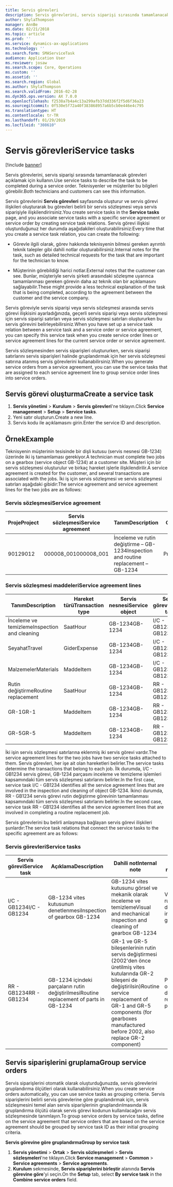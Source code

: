 ```yaml
---
title: Servis görevleri
description: Servis görevlerini, servis siparişi sırasında tamamlanacak görevleri açıklamak için kullanın. Teknisyenler ve müşteriler bu bilgileri görebilir.
author: ShylaThompson
manager: AnnBe
ms.date: 02/21/2018
ms.topic: article
ms.prod: ''
ms.service: dynamics-ax-applications
ms.technology: ''
ms.search.form: SMAServiceTask
audience: Application User
ms.reviewer: josaw
ms.search.scope: Core, Operations
ms.custom: ''
ms.assetid: ''
ms.search.region: Global
ms.author: ShylaThompson
ms.search.validFrom: 2016-02-28
ms.dyn365.ops.version: AX 7.0.0
ms.openlocfilehash: f2538a7b4a4c13a299afb37dd336f2f5d6f36a23
ms.sourcegitcommit: 0f530e5f72a40f383868957a6b5cb0e446e4c795
ms.translationtype: HT
ms.contentlocale: tr-TR
ms.lasthandoff: 01/29/2019
ms.locfileid: "308610"
---
```

# <a name="service-tasks"></a><span data-ttu-id="86d56-104">Servis görevleri</span><span class="sxs-lookup"><span data-stu-id="86d56-104">Service tasks</span></span>  

[!include [banner](../includes/banner.md)]

<span data-ttu-id="86d56-105">Servis görevlerini, servis siparişi sırasında tamamlanacak görevleri açıklamak için kullanın.</span><span class="sxs-lookup"><span data-stu-id="86d56-105">Use service tasks to describe the task to be completed during a service order.</span></span>
<span data-ttu-id="86d56-106">Teknisyenler ve müşteriler bu bilgileri görebilir.</span><span class="sxs-lookup"><span data-stu-id="86d56-106">Both technicians and customers can see this information.</span></span>

<span data-ttu-id="86d56-107">Servis görevlerini **Servis görevleri** sayfasında oluşturur ve servis görevi ilişkileri oluşturarak bu görevleri belirli bir servis sözleşmesi veya servis siparişiyle ilişkilendirirsiniz.</span><span class="sxs-lookup"><span data-stu-id="86d56-107">You create service tasks in the **Service tasks** page, and you associate service tasks with a specific service agreement or service order by creating service task relations.</span></span> <span data-ttu-id="86d56-108">Servis görevi ilişkisi oluşturduğunuz her durumda aşağıdakileri oluşturabilirsiniz:</span><span class="sxs-lookup"><span data-stu-id="86d56-108">Every time that you create a service task relation, you can create the following:</span></span>

-  <span data-ttu-id="86d56-109">Görevle ilgili olarak, görev hakkında teknisyenin bilmesi gereken ayrıntılı teknik talepler gibi dahili notlar oluşturabilirsiniz.</span><span class="sxs-lookup"><span data-stu-id="86d56-109">Internal notes for the task, such as detailed technical requests for the task that are important for the technician to know.</span></span>

-  <span data-ttu-id="86d56-110">Müşterinin görebildiği harici notlar.</span><span class="sxs-lookup"><span data-stu-id="86d56-110">External notes that the customer can see.</span></span> <span data-ttu-id="86d56-111">Bunlar, müşteriyle servis şirketi arasındaki sözleşme uyarınca tamamlanması gereken görevin daha az teknik olan bir açıklamasını sağlayabilir.</span><span class="sxs-lookup"><span data-stu-id="86d56-111">These might provide a less technical explanation of the task that is being completed, according to the agreement between the customer and the service company.</span></span>

<span data-ttu-id="86d56-112">Servis göreviyle servis siparişi veya servis sözleşmesi arasında servis görevi ilişkisini ayarladığınızda, geçerli servis siparişi veya servis sözleşmesi için servis siparişi satırları veya servis sözleşmesi satırları oluştururken bu servis görevini belirleyebilirsiniz.</span><span class="sxs-lookup"><span data-stu-id="86d56-112">When you have set up a service task relation between a service task and a service order or service agreement, you can specify this service task when you create service order lines or service agreement lines for the current service order or service agreement.</span></span>

<span data-ttu-id="86d56-113">Servis sözleşmesinden servis siparişleri oluştururken, servis siparişi satırlarını servis siparişleri halinde gruplandırmak için her servis sözleşmesi satırına atanmış servis görevlerini kullanabilirsiniz.</span><span class="sxs-lookup"><span data-stu-id="86d56-113">When you generate service orders from a service agreement, you can use the service tasks that are assigned to each service agreement line to group service order lines into service orders.</span></span>

## <a name="create-a-service-task"></a><span data-ttu-id="86d56-114">Servis görevi oluşturma</span><span class="sxs-lookup"><span data-stu-id="86d56-114">Create a service task</span></span>

1. <span data-ttu-id="86d56-115">**Servis yönetimi** \> **Kurulum** \> **Servis görevleri**'ne tıklayın.</span><span class="sxs-lookup"><span data-stu-id="86d56-115">Click **Service management** \> **Setup** \> **Service tasks**.</span></span>
2. <span data-ttu-id="86d56-116">Yeni satır oluşturun.</span><span class="sxs-lookup"><span data-stu-id="86d56-116">Create a new line.</span></span>
3. <span data-ttu-id="86d56-117">Servis kodu ile açıklamasını girin.</span><span class="sxs-lookup"><span data-stu-id="86d56-117">Enter the service ID and description.</span></span>

## <a name="example"></a><span data-ttu-id="86d56-118">Örnek</span><span class="sxs-lookup"><span data-stu-id="86d56-118">Example</span></span>

<span data-ttu-id="86d56-119">Teknisyenin müşterinin tesisinde bir dişli kutusu (servis nesnesi GB-1234) üzerinde iki iş tamamlaması gerekiyor.</span><span class="sxs-lookup"><span data-stu-id="86d56-119">A technician must complete two jobs on a gearbox (service object GB-1234) at a customer site.</span></span> <span data-ttu-id="86d56-120">Müşteri için bir servis sözleşmesi oluşturulur ve birkaç hareket işlerle ilişkilendirilir.</span><span class="sxs-lookup"><span data-stu-id="86d56-120">A service agreement is created for the customer, and several transactions are associated with the jobs.</span></span> <span data-ttu-id="86d56-121">İki iş için servis sözleşmesi ve servis sözleşmesi satırları aşağıdaki gibidir:</span><span class="sxs-lookup"><span data-stu-id="86d56-121">The service agreement and service agreement lines for the two jobs are as follows:</span></span>

### <a name="service-agreement"></a><span data-ttu-id="86d56-122">Servis sözleşmesi</span><span class="sxs-lookup"><span data-stu-id="86d56-122">Service agreement</span></span>

| <span data-ttu-id="86d56-123">Proje</span><span class="sxs-lookup"><span data-stu-id="86d56-123">Project</span></span> | <span data-ttu-id="86d56-124">Servis sözleşmesi</span><span class="sxs-lookup"><span data-stu-id="86d56-124">Service agreement</span></span> | <span data-ttu-id="86d56-125">Tanım</span><span class="sxs-lookup"><span data-stu-id="86d56-125">Description</span></span>                                  | <span data-ttu-id="86d56-126">Grup</span><span class="sxs-lookup"><span data-stu-id="86d56-126">Group</span></span>   |
|---------|-------------------|----------------------------------------------|---------|
| <span data-ttu-id="86d56-127">9012</span><span class="sxs-lookup"><span data-stu-id="86d56-127">9012</span></span>    | <span data-ttu-id="86d56-128">000008\_001</span><span class="sxs-lookup"><span data-stu-id="86d56-128">000008\_001</span></span>       | <span data-ttu-id="86d56-129">İnceleme ve rutin değiştirme – GB-1234</span><span class="sxs-lookup"><span data-stu-id="86d56-129">Inspection and routine replacement – GB-1234</span></span> | <span data-ttu-id="86d56-130">Prim</span><span class="sxs-lookup"><span data-stu-id="86d56-130">Premium</span></span> |

### <a name="service-agreement-lines"></a><span data-ttu-id="86d56-131">Servis sözleşmesi maddeleri</span><span class="sxs-lookup"><span data-stu-id="86d56-131">Service agreement lines</span></span>

| <span data-ttu-id="86d56-132">Tanım</span><span class="sxs-lookup"><span data-stu-id="86d56-132">Description</span></span>             | <span data-ttu-id="86d56-133">Hareket türü</span><span class="sxs-lookup"><span data-stu-id="86d56-133">Transaction type</span></span> | <span data-ttu-id="86d56-134">Servis nesnesi</span><span class="sxs-lookup"><span data-stu-id="86d56-134">Service object</span></span> | <span data-ttu-id="86d56-135">Servis görevi</span><span class="sxs-lookup"><span data-stu-id="86d56-135">Service task</span></span> |
|-------------------------|------------------|----------------|--------------|
| <span data-ttu-id="86d56-136">İnceleme ve temizleme</span><span class="sxs-lookup"><span data-stu-id="86d56-136">Inspection and cleaning</span></span> | <span data-ttu-id="86d56-137">Saat</span><span class="sxs-lookup"><span data-stu-id="86d56-137">Hour</span></span>             | <span data-ttu-id="86d56-138">GB-1234</span><span class="sxs-lookup"><span data-stu-id="86d56-138">GB-1234</span></span>        | <span data-ttu-id="86d56-139">I/C - GB1234</span><span class="sxs-lookup"><span data-stu-id="86d56-139">I/C - GB1234</span></span> |
| <span data-ttu-id="86d56-140">Seyahat</span><span class="sxs-lookup"><span data-stu-id="86d56-140">Travel</span></span>                  | <span data-ttu-id="86d56-141">Gider</span><span class="sxs-lookup"><span data-stu-id="86d56-141">Expense</span></span>          | <span data-ttu-id="86d56-142">GB-1234</span><span class="sxs-lookup"><span data-stu-id="86d56-142">GB-1234</span></span>        | <span data-ttu-id="86d56-143">I/C - GB1234</span><span class="sxs-lookup"><span data-stu-id="86d56-143">I/C - GB1234</span></span> |
| <span data-ttu-id="86d56-144">Malzemeler</span><span class="sxs-lookup"><span data-stu-id="86d56-144">Materials</span></span>               | <span data-ttu-id="86d56-145">Madde</span><span class="sxs-lookup"><span data-stu-id="86d56-145">Item</span></span>             | <span data-ttu-id="86d56-146">GB-1234</span><span class="sxs-lookup"><span data-stu-id="86d56-146">GB-1234</span></span>        | <span data-ttu-id="86d56-147">I/C - GB1234</span><span class="sxs-lookup"><span data-stu-id="86d56-147">I/C - GB1234</span></span> |
| <span data-ttu-id="86d56-148">Rutin değiştirme</span><span class="sxs-lookup"><span data-stu-id="86d56-148">Routine replacement</span></span>     | <span data-ttu-id="86d56-149">Saat</span><span class="sxs-lookup"><span data-stu-id="86d56-149">Hour</span></span>             | <span data-ttu-id="86d56-150">GB-1234</span><span class="sxs-lookup"><span data-stu-id="86d56-150">GB-1234</span></span>        | <span data-ttu-id="86d56-151">RR - GB1234</span><span class="sxs-lookup"><span data-stu-id="86d56-151">RR - GB1234</span></span>  |
| <span data-ttu-id="86d56-152">GR-1</span><span class="sxs-lookup"><span data-stu-id="86d56-152">GR-1</span></span>                    | <span data-ttu-id="86d56-153">Madde</span><span class="sxs-lookup"><span data-stu-id="86d56-153">Item</span></span>             | <span data-ttu-id="86d56-154">GB-1234</span><span class="sxs-lookup"><span data-stu-id="86d56-154">GB-1234</span></span>        | <span data-ttu-id="86d56-155">RR - GB1234</span><span class="sxs-lookup"><span data-stu-id="86d56-155">RR - GB1234</span></span>  |
| <span data-ttu-id="86d56-156">GR-5</span><span class="sxs-lookup"><span data-stu-id="86d56-156">GR-5</span></span>                    | <span data-ttu-id="86d56-157">Madde</span><span class="sxs-lookup"><span data-stu-id="86d56-157">Item</span></span>             | <span data-ttu-id="86d56-158">GB-1234</span><span class="sxs-lookup"><span data-stu-id="86d56-158">GB-1234</span></span>        | <span data-ttu-id="86d56-159">RR - GB1234</span><span class="sxs-lookup"><span data-stu-id="86d56-159">RR - GB1234</span></span>  |

<span data-ttu-id="86d56-160">İki işin servis sözleşmesi satırlarına eklenmiş iki servis görevi vardır.</span><span class="sxs-lookup"><span data-stu-id="86d56-160">The service agreement lines for the two jobs have two service tasks attached to them.</span></span> <span data-ttu-id="86d56-161">Servis görevleri, her işe ait olan hareketleri belirler.</span><span class="sxs-lookup"><span data-stu-id="86d56-161">The service tasks determine the transactions that belong to each job.</span></span> <span data-ttu-id="86d56-162">İlk durumda, I/C - GB1234 servis görevi, GB-1234 parçasını inceleme ve temizleme işlemleri kapsamındaki tüm servis sözleşmesi satırlarını belirler.</span><span class="sxs-lookup"><span data-stu-id="86d56-162">In the first case, service task I/C - GB1234 identifies all the service agreement lines that are involved in the inspection and cleaning of object GB-1234.</span></span> <span data-ttu-id="86d56-163">İkinci durumda, RR - GB1234 servis görevi rutin değiştirme görevinin tamamlanması kapsamındaki tüm servis sözleşmesi satırlarını belirler.</span><span class="sxs-lookup"><span data-stu-id="86d56-163">In the second case, service task RR - GB1234 identifies all the service agreement lines that are involved in completing a routine replacement job.</span></span>

<span data-ttu-id="86d56-164">Servis görevlerini bu belirli anlaşmaya bağlayan servis görevi ilişkileri şunlardır:</span><span class="sxs-lookup"><span data-stu-id="86d56-164">The service task relations that connect the service tasks to the specific agreement are as follows:</span></span>

### <a name="service-tasks"></a><span data-ttu-id="86d56-165">Servis görevleri</span><span class="sxs-lookup"><span data-stu-id="86d56-165">Service tasks</span></span>

| <span data-ttu-id="86d56-166">Servis görevi</span><span class="sxs-lookup"><span data-stu-id="86d56-166">Service task</span></span> | <span data-ttu-id="86d56-167">Açıklama</span><span class="sxs-lookup"><span data-stu-id="86d56-167">Description</span></span>                             | <span data-ttu-id="86d56-168">Dahili not</span><span class="sxs-lookup"><span data-stu-id="86d56-168">Internal note</span></span>                                                                                                                 | <span data-ttu-id="86d56-169">Harici not</span><span class="sxs-lookup"><span data-stu-id="86d56-169">External note</span></span>                 |
|--------------|-----------------------------------------|-------------------------------------------------------------------------------------------------------------------------------|-------------------------------|
| <span data-ttu-id="86d56-170">I/C - GB1234</span><span class="sxs-lookup"><span data-stu-id="86d56-170">I/C - GB1234</span></span> | <span data-ttu-id="86d56-171">GB-1234 vites kutusunun denetlenmesi</span><span class="sxs-lookup"><span data-stu-id="86d56-171">Inspection of gearbox GB-1234</span></span>           | <span data-ttu-id="86d56-172">GB-1234 vites kutusunu görsel ve mekanik olarak inceleme ve temizleme</span><span class="sxs-lookup"><span data-stu-id="86d56-172">Visual and mechanical inspection and cleaning of gearbox GB-1234</span></span>                                                              | <span data-ttu-id="86d56-173">Vites kutusunun rutin denetimi</span><span class="sxs-lookup"><span data-stu-id="86d56-173">Routine inspection of gearbox</span></span> |
| <span data-ttu-id="86d56-174">RR - GB1234</span><span class="sxs-lookup"><span data-stu-id="86d56-174">RR - GB1234</span></span>  | <span data-ttu-id="86d56-175">GB-1234 içindeki parçaların rutin değiştirilmesi</span><span class="sxs-lookup"><span data-stu-id="86d56-175">Routine replacement of parts in GB-1234</span></span> | <span data-ttu-id="86d56-176">GR-1 ve GR-5 bileşenlerinin rutin servis değiştirmesi (2002'den önce üretilmiş vites kutularında GR-2 bileşeni de değiştirilsin)</span><span class="sxs-lookup"><span data-stu-id="86d56-176">Routine service replacement of GR-1 and GR-5 components (for gearboxes manufactured before 2002, also replace GR-2 component)</span></span> | <span data-ttu-id="86d56-177">Parçaları rutin olarak değiştirme</span><span class="sxs-lookup"><span data-stu-id="86d56-177">Routine replacement of parts</span></span>  |

## <a name="group-service-orders"></a><span data-ttu-id="86d56-178">Servis siparişlerini gruplama</span><span class="sxs-lookup"><span data-stu-id="86d56-178">Group service orders</span></span>

<span data-ttu-id="86d56-179">Servis siparişlerini otomatik olarak oluşturduğunuzda, servis görevlerini gruplandırma ölçütleri olarak kullanabilirsiniz.</span><span class="sxs-lookup"><span data-stu-id="86d56-179">When you create service orders automatically, you can use service tasks as grouping criteria.</span></span> <span data-ttu-id="86d56-180">Servis siparişlerini belirli servis görevlerine göre gruplandırmak için, servis sözleşmesini temel alan servis siparişlerinin gruplandırılmasında ilk gruplandırma ölçütü olarak servis görevi kodunun kullanılacağını servis sözleşmesinde tanımlayın.</span><span class="sxs-lookup"><span data-stu-id="86d56-180">To group service orders by service tasks, define on the service agreement that service orders that are based on the service agreement should be grouped by service task ID as their initial grouping criteria.</span></span>

<span data-ttu-id="86d56-181">**Servis görevine göre gruplandırma**</span><span class="sxs-lookup"><span data-stu-id="86d56-181">**Group by service task**</span></span>

1. <span data-ttu-id="86d56-182">**Servis yönetimi** \> **Ortak** \> **Servis sözleşmeleri** \> **Servis sözleşmeleri**'ne tıklayın.</span><span class="sxs-lookup"><span data-stu-id="86d56-182">Click **Service management** \> **Common** \> **Service agreements** \> **Service agreements**.</span></span>
2. <span data-ttu-id="86d56-183">**Kurulum** sekmesinde, **Servis siparişlerini birleştir** alanında **Servis görevine göre**'yi seçin.</span><span class="sxs-lookup"><span data-stu-id="86d56-183">On the **Setup** tab, select **By service task** in the **Combine service orders** field.</span></span>


